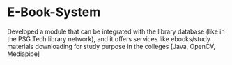 # E-Book-System

Developed a module that can be integrated with the library database (like in the PSG Tech library network), and it offers services like ebooks/study materials downloading for study purpose in the colleges [Java, OpenCV, Mediapipe]
